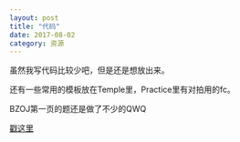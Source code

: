 ```yaml
---
layout: post
title: "代码"
date: 2017-08-02
category: 资源
---
```

虽然我写代码比较少吧，但是还是想放出来。

还有一些常用的模板放在Temple里，Practice里有对拍用的fc。

BZOJ第一页的题还是做了不少的QWQ

[戳这里](https://github.com/sssSSSay/Code)